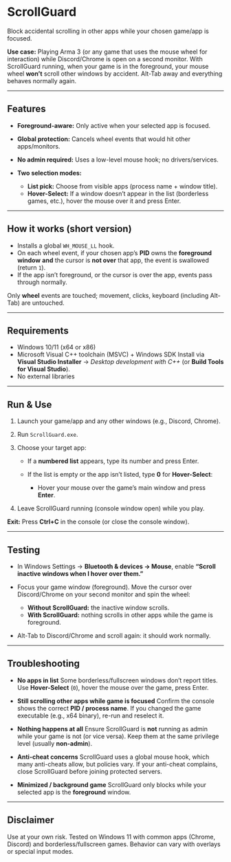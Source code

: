 # ScrollGuard

Block accidental scrolling in other apps while your chosen game/app is focused.

**Use case:** Playing Arma 3 (or any game that uses the mouse wheel for interaction) while Discord/Chrome is open on a second monitor. With ScrollGuard running, when your game is in the foreground, your mouse wheel **won’t** scroll other windows by accident. Alt-Tab away and everything behaves normally again.

---

## Features

* **Foreground-aware:** Only active when your selected app is focused.
* **Global protection:** Cancels wheel events that would hit other apps/monitors.
* **No admin required:** Uses a low-level mouse hook; no drivers/services.
* **Two selection modes:**

  * **List pick:** Choose from visible apps (process name + window title).
  * **Hover-Select:** If a window doesn’t appear in the list (borderless games, etc.), hover the mouse over it and press Enter.

---

## How it works (short version)

* Installs a global `WH_MOUSE_LL` hook.
* On each wheel event, if your chosen app’s **PID** owns the **foreground window** **and** the cursor is **not over** that app, the event is swallowed (return `1`).
* If the app isn’t foreground, or the cursor is over the app, events pass through normally.

Only **wheel** events are touched; movement, clicks, keyboard (including Alt-Tab) are untouched.

---

## Requirements

* Windows 10/11 (x64 or x86)
* Microsoft Visual C++ toolchain (MSVC) + Windows SDK
  Install via **Visual Studio Installer** → *Desktop development with C++* (or **Build Tools for Visual Studio**).
* No external libraries

---

## Run & Use

1. Launch your game/app and any other windows (e.g., Discord, Chrome).
2. Run `ScrollGuard.exe`.
3. Choose your target app:

   * If a **numbered list** appears, type its number and press Enter.
   * If the list is empty or the app isn’t listed, type **0** for **Hover-Select**:

     * Hover your mouse over the game’s main window and press **Enter**.
4. Leave ScrollGuard running (console window open) while you play.

**Exit:** Press **Ctrl+C** in the console (or close the console window).

---

## Testing

* In Windows Settings → **Bluetooth & devices → Mouse**, enable **“Scroll inactive windows when I hover over them.”**
* Focus your game window (foreground). Move the cursor over Discord/Chrome on your second monitor and spin the wheel:

  * **Without ScrollGuard:** the inactive window scrolls.
  * **With ScrollGuard:** nothing scrolls in other apps while the game is foreground.
* Alt-Tab to Discord/Chrome and scroll again: it should work normally.

---

## Troubleshooting

* **No apps in list**
  Some borderless/fullscreen windows don’t report titles. Use **Hover-Select** (`0`), hover the mouse over the game, press Enter.

* **Still scrolling other apps while game is focused**
  Confirm the console shows the correct **PID / process name**. If you changed the game executable (e.g., x64 binary), re-run and reselect it.

* **Nothing happens at all**
  Ensure ScrollGuard is **not** running as admin while your game is not (or vice versa). Keep them at the same privilege level (usually **non-admin**).

* **Anti-cheat concerns**
  ScrollGuard uses a global mouse hook, which many anti-cheats allow, but policies vary. If your anti-cheat complains, close ScrollGuard before joining protected servers.

* **Minimized / background game**
  ScrollGuard only blocks while your selected app is the **foreground** window.

---

## Disclaimer

Use at your own risk. Tested on Windows 11 with common apps (Chrome, Discord) and borderless/fullscreen games. Behavior can vary with overlays or special input modes.
